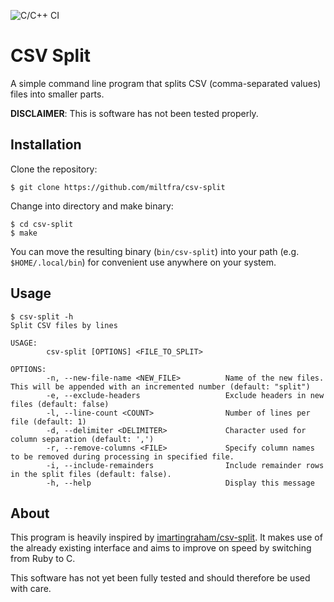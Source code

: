 ![C/C++ CI](https://github.com/MiltFra/csv-split/workflows/C/C++%20CI/badge.svg?branch=master)

# CSV Split

A simple command line program that splits CSV (comma-separated values) files into smaller parts.

**DISCLAIMER**: This is software has not been tested properly.

## Installation

Clone the repository:

```
$ git clone https://github.com/miltfra/csv-split
```

Change into directory and make binary:

```
$ cd csv-split
$ make
```

You can move the resulting binary (`bin/csv-split`) into your path (e.g. `$HOME/.local/bin`) for convenient use anywhere on your system.

## Usage

```
$ csv-split -h
Split CSV files by lines

USAGE:
        csv-split [OPTIONS] <FILE_TO_SPLIT>

OPTIONS:
        -n, --new-file-name <NEW_FILE>          Name of the new files. This will be appended with an incremented number (default: "split")
        -e, --exclude-headers                   Exclude headers in new files (default: false)
        -l, --line-count <COUNT>                Number of lines per file (default: 1)
        -d, --delimiter <DELIMITER>             Character used for column separation (default: ',')
        -r, --remove-columns <FILE>             Specify column names to be removed during processing in specified file.
        -i, --include-remainders                Include remainder rows in the split files (default: false).
        -h, --help                              Display this message
```

## About 

This program is heavily inspired by [imartingraham/csv-split](https://github.com/imartingraham/csv-split). 
It makes use of the already existing interface and aims to improve on speed by switching from Ruby to C.

This software has not yet been fully tested and should therefore be used with care.
